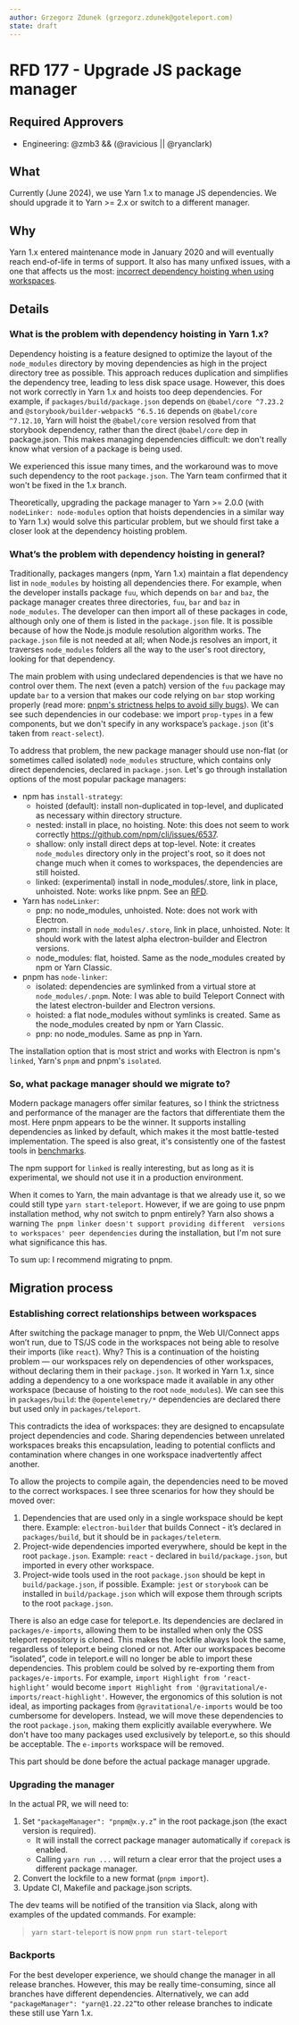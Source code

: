 ```yaml
---
author: Grzegorz Zdunek (grzegorz.zdunek@goteleport.com)
state: draft
---
```


# RFD 177 - Upgrade JS package manager 

## Required Approvers

- Engineering: @zmb3 && (@ravicious || @ryanclark)

## What
Currently (June 2024), we use Yarn 1.x to manage JS dependencies. We should 
upgrade it to Yarn >= 2.x or switch to a different manager.

## Why
Yarn 1.x entered maintenance mode in January 2020 and will eventually reach 
end-of-life in terms of support. 
It also has many unfixed issues, with a one that affects us the most: 
[incorrect dependency hoisting when using workspaces](https://github.com/Yarnpkg/Yarn/issues/7572).

## Details
### What is the problem with dependency hoisting in Yarn 1.x?
Dependency hoisting is a feature designed to optimize the layout of the 
`node_modules` directory by moving dependencies as high in the project directory 
tree as possible. This approach reduces duplication and simplifies the 
dependency tree, leading to less disk space usage.
However, this does not work correctly in Yarn 1.x and hoists too deep 
dependencies.
For example, if `packages/build/package.json` depends on `@babel/core ^7.23.2` 
and `@storybook/builder-webpack5 ^6.5.16` depends on `@babel/core ^7.12.10`, 
Yarn will hoist the `@babel/core` version resolved from that storybook 
dependency, rather than the direct `@babel/core` dep in package.json.
This makes managing dependencies difficult: we don't really know what version of 
a package is being used.

We experienced this issue many times, and the workaround was to move such 
dependency to the root `package.json`.
The Yarn team confirmed that it won't be fixed in the 1.x branch.

Theoretically, upgrading the package manager to Yarn >= 2.0.0 (with 
`nodeLinker: node-modules` option that hoists dependencies in a similar way to 
Yarn 1.x) would solve this particular problem, but we should first take a closer 
look at the dependency hoisting problem.

### What’s the problem with dependency hoisting in general?
Traditionally, packages mangers (npm, Yarn 1.x) maintain a flat dependency list 
in `node_modules` by hoisting all dependencies there.
For example, when the developer installs package `fuu`, which depends on 
`bar` and `baz`, the package manager creates three directories, 
`fuu`, `bar` and `baz` in `node_modules`.
The developer can then import all of these packages in code, although only one 
of them is listed in the `package.json` file.
It is possible because of how the Node.js module resolution algorithm works. 
The `package.json` file is not needed at all; when Node.js resolves an import, 
it traverses `node_modules` folders all the way to the user's root directory, 
looking for that dependency.

The main problem with using undeclared dependencies is that we have no control 
over them. The next (even a patch) version of the `fuu` package may update `bar` 
to a version that makes our code relying on `bar` stop working properly (read 
more: [pnpm's strictness helps to avoid silly bugs](https://www.kochan.io/nodejs/pnpms-strictness-helps-to-avoid-silly-bugs.html)).
We can see such dependencies in our codebase: we import `prop-types` in a few 
components, but we don't specify in any workspace’s `package.json` 
(it's taken from `react-select`).

To address that problem, the new package manager should use non-flat (or 
sometimes called isolated) `node_modules` structure, which contains only 
direct dependencies, declared in `package.json`.
Let's go through installation options of the most popular package managers:
* npm has `install-strategy`:
    * hoisted (default): install non-duplicated in top-level, and duplicated as 
  necessary within directory structure.
    * nested: install in place, no hoisting. Note: this does not seem to work 
  correctly https://github.com/npm/cli/issues/6537.
    * shallow: only install direct deps at top-level. Note: it creates 
  `node_modules` directory only in the project's root, so it does not change 
  much when it comes to workspaces, the dependencies are still hoisted.
    * linked: (experimental) install in node_modules/.store, link in place, 
  unhoisted.
  Note: works like pnpm. See an [RFD](https://github.com/npm/rfcs/blob/main/accepted/0042-isolated-mode.md).
* Yarn has `nodeLinker`: 
    * pnp: no node_modules, unhoisted. Note: does not work with Electron.
    * pnpm: install in `node_modules/.store`, link in place, unhoisted. 
  Note: It should work with the latest alpha electron-builder and Electron 
  versions.
    * node_modules: flat, hoisted. Same as the node_modules created by npm or 
  Yarn Classic.
* pnpm has `node-linker`:
    * isolated: dependencies are symlinked from a virtual store at
  `node_modules/.pnpm`. Note: I was able to build Teleport Connect with the 
  latest electron-builder and Electron versions.
    * hoisted: a flat node_modules without symlinks is created. 
  Same as the node_modules created by npm or Yarn Classic.
    * pnp: no node_modules. Same as pnp in Yarn.

The installation option that is most strict and works with Electron is
npm's `linked`, Yarn's `pnpm` and pnpm's `isolated`.

### So, what package manager should we migrate to?
Modern package managers offer similar features, so I think the strictness and 
performance of the manager are the factors that differentiate them the most.
Here pnpm appears to be the winner. It supports installing dependencies as 
linked by default, which makes it the most battle-tested implementation.
The speed is also great, it's consistently one of the fastest tools in 
[benchmarks](https://p.datadoghq.eu/sb/d2wdprp9uki7gfks-c562c42f4dfd0ade4885690fa719c818?fromUser=false&refresh_mode=sliding&tpl_var_npm%5B0%5D=%2A&tpl_var_pnpm%5B0%5D=%2A&tpl_var_yarn-classic%5B0%5D=%2A&tpl_var_yarn-modern%5B0%5D=%2A&tpl_var_yarn-nm%5B0%5D=%2A&tpl_var_yarn-pnpm%5B0%5D=no&from_ts=1711447153431&to_ts=1719223153431&live=true).

The npm support for `linked` is really interesting, but as long as it is 
experimental, we should not use it in a production environment.

When it comes to Yarn, the main advantage is that we already use it, so we could 
still type `yarn start-teleport`. 
However, if we are going to use pnpm installation method, why not switch to pnpm 
entirely? 
Yarn also shows a warning `The pnpm linker doesn't support providing different 
versions to workspaces' peer dependencies` during the installation, but I'm not 
sure what significance this has.

To sum up: I recommend migrating to pnpm.

## Migration process
### Establishing correct relationships between workspaces
After switching the package manager to pnpm, the Web UI/Connect apps won’t run, 
due to TS/JS code in the workspaces not being able to resolve their imports 
(like `react`).
Why? This is a continuation of the hoisting problem — our workspaces rely 
on dependencies of other workspaces, without declaring them in their 
`package.json`.
It worked in Yarn 1.x, since adding a dependency to a one workspace made it 
available in any other workspace (because of hoisting to the root 
`node_modules`).
We can see this in `packages/build`: the `@opentelemetry/*` dependencies are 
declared there but used only in `packages/teleport`.

This contradicts the idea of workspaces: they are designed to encapsulate 
project dependencies and code. Sharing dependencies between unrelated workspaces 
breaks this encapsulation, leading to potential conflicts and contamination 
where changes in one workspace inadvertently affect another.

To allow the projects to compile again, the dependencies need to be moved to the
correct workspaces.
I see three scenarios for how they should be moved over:
1. Dependencies that are used only in a single workspace should be kept there.
Example: `electron-builder` that builds Connect - it’s declared in 
`packages/build`, but it should be in `packages/teleterm`.
2. Project-wide dependencies imported everywhere, should be kept in the root 
`package.json`.
Example: `react` - declared in `build/package.json`, but imported in every other 
workspace.
3. Project-wide tools used in the root `package.json` should be kept in 
`build/package.json`, if possible. 
Example: `jest` or `storybook` can be installed in `build/package.json` 
which will expose them through scripts to the root `package.json`.

There is also an edge case for teleport.e. Its dependencies are declared in 
`packages/e-imports`, allowing them to be installed when only the OSS teleport 
repository is cloned. This makes the lockfile always look the same, regardless 
of teleport.e being cloned or not. 
After our workspaces become “isolated”, code in teleport.e will no longer be 
able to import these dependencies. 
This problem could be solved by re-exporting them from `packages/e-imports`.
For example, `import Highlight from ‘react-highlight’` would become 
`import Highlight from '@gravitational/e-imports/react-highlight'`.
However, the ergonomics of this solution is not ideal, as importing packages 
from `@gravitational/e-imports` would be too cumbersome for developers.
Instead, we will move these dependencies to the root `package.json`, making
them explicitly available everywhere. We don't have too many packages used 
exclusively by teleport.e, so this should be acceptable.
The `e-imports` workspace will be removed.

This part should be done before the actual package manager upgrade.

### Upgrading the manager
In the actual PR, we will need to:
1. Set `"packageManager": "pnpm@x.y.z”` in the root package.json (the exact 
version is required).
   - It will install the correct package manager automatically if `corepack` is 
   enabled.
   - Calling `yarn run ...` will return a clear error that the project uses a 
   different package manager. 
2. Convert the lockfile to a new format (`pnpm import`).
3. Update CI, Makefile and package.json scripts.

The dev teams will be notified of the transition via Slack, along with examples 
of the updated commands. 
For example: 
>`yarn start-teleport` is now `pnpm run start-teleport`

### Backports
For the best developer experience, we should change the manager in all release 
branches. However, this may be really time-consuming, since all branches have 
different dependencies.
Alternatively, we can add `"packageManager": "yarn@1.22.22”`to other release 
branches to indicate these still use Yarn 1.x.